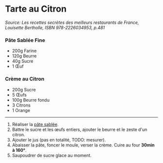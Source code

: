 # Tarte au Citron

_Source: Les recettes secrètes des meilleurs restaurants de France, Louisette Bertholle, ISBN 978-2226034953, p.481_

### Pâte Sablée Fine

- 200g Farine
- 120g Beurre
- 40g Sucre
- 1 Œuf

### Crème au Citron

- 200g Sucre
- 5 Œufs
- 100g Beurre fondu
- 3 Citrons
- 1 Orange

---

1. Réaliser la [pâte sablée](pate-sablee.md).
2. Battre le sucre et les œufs entiers, ajouter le beurre et le zeste d'un citron.
3. Ajouter le jus (pas en totalité, TODO: mesurer).
4. Abaisser la pâte, foncer le moule, verser la crème. Cuire au four **30min à 160°**.
5. Saupoudrer de sucre glace au moment.
